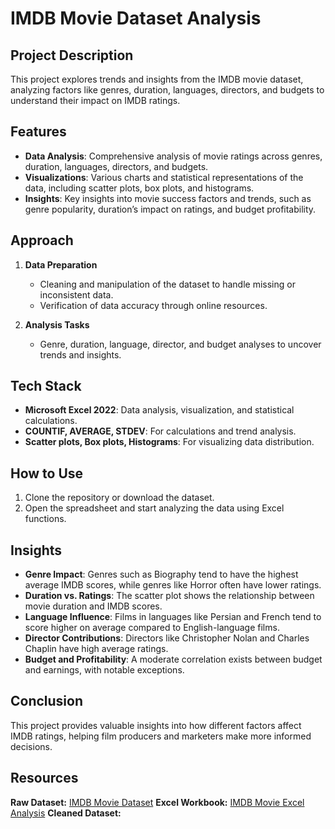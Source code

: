 # IMDB Movie Dataset Analysis

## Project Description
This project explores trends and insights from the IMDB movie dataset, analyzing factors like genres, duration, languages, directors, and budgets to understand their impact on IMDB ratings.

## Features
- **Data Analysis**: Comprehensive analysis of movie ratings across genres, duration, languages, directors, and budgets.
- **Visualizations**: Various charts and statistical representations of the data, including scatter plots, box plots, and histograms.
- **Insights**: Key insights into movie success factors and trends, such as genre popularity, duration’s impact on ratings, and budget profitability.

## Approach
1. **Data Preparation**
   - Cleaning and manipulation of the dataset to handle missing or inconsistent data.
   - Verification of data accuracy through online resources.
   
2. **Analysis Tasks**
   - Genre, duration, language, director, and budget analyses to uncover trends and insights.

## Tech Stack
- **Microsoft Excel 2022**: Data analysis, visualization, and statistical calculations.
- **COUNTIF, AVERAGE, STDEV**: For calculations and trend analysis.
- **Scatter plots, Box plots, Histograms**: For visualizing data distribution.

## How to Use
1. Clone the repository or download the dataset.
2. Open the spreadsheet and start analyzing the data using Excel functions.

## Insights
- **Genre Impact**: Genres such as Biography tend to have the highest average IMDB scores, while genres like Horror often have lower ratings.
- **Duration vs. Ratings**: The scatter plot shows the relationship between movie duration and IMDB scores.
- **Language Influence**: Films in languages like Persian and French tend to score higher on average compared to English-language films.
- **Director Contributions**: Directors like Christopher Nolan and Charles Chaplin have high average ratings.
- **Budget and Profitability**: A moderate correlation exists between budget and earnings, with notable exceptions.

## Conclusion
This project provides valuable insights into how different factors affect IMDB ratings, helping film producers and marketers make more informed decisions.

## Resources
**Raw Dataset:** [IMDB Movie Dataset](https://github.com/darshanabk/IMDBMovieAnalysis/blob/main/RawData/IMDB_Movies.csv)
**Excel Workbook:** [IMDB Movie Excel Analysis](https://github.com/darshanabk/IMDBMovieAnalysis/blob/main/DataCleaningAndAnalysis/DataCleaning%20and%20Analysis%20-%20IMDB_Movies.xlsx)
**Cleaned Dataset:** []()


